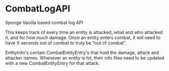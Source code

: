 # CombatLogAPI
Sponge Vanilla based combat log API

This keeps track of every time an entity is attacked, what and who attacked it, and for how much damage.
Once an entity enters combat, it will need to have X seconds out of combat to truly be "out of combat".

EntityInfo's contain CombatEntityEntry's that hold the damage, attack and attacker names.
Whenever an entity is hit, their info files need to be updated with a new CombatEntityEntry for that attack.
